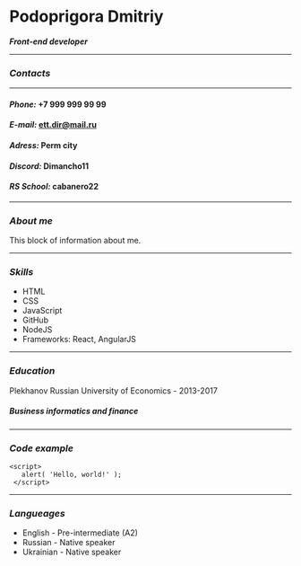 # **Podoprigora Dmitriy**
___Front-end developer___
******
### *Contacts*
******
#### *Phone:* +7 999 999 99 99
#### *E-mail:* ett.dir@mail.ru
#### *Adress:* Perm city
#### *Discord:* Dimancho11
#### *RS School:* cabanero22
******
### *About me*
This block of information about me.
******
### *Skills*
- HTML
- CSS 
- JavaScript
- GitHub
- NodeJS
- Frameworks: React, AngularJS
*******
### *Education*

 Plekhanov Russian University of Economics - 2013-2017
 ##### Business informatics and finance
 ******
 ### *Code example*
 ``````
<script>
    alert( 'Hello, world!' );
  </script>
  ``````
 *******
 ### *Langueages*
 - English - Pre-intermediate (A2)
 - Russian - Native speaker
 - Ukrainian - Native speaker
